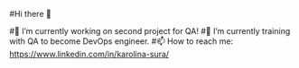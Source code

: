 #Hi there 👋

#🔭 I’m currently working on second project for QA!
#🌱 I’m currently training with QA to become DevOps engineer. 
#📫 How to reach me: https://www.linkedin.com/in/karolina-sura/



